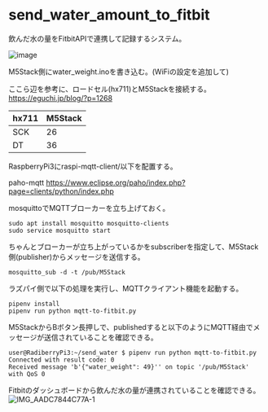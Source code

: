 # send_water_amount_to_fitbit
飲んだ水の量をFitbitAPIで連携して記録するシステム。

![image](https://user-images.githubusercontent.com/20674685/146415672-ab0f6ceb-f8d2-4621-a3ab-5782d58a2e74.png)

M5Stack側にwater_weight.inoを書き込む。(WiFiの設定を追加して)

ここら辺を参考に、ロードセル(hx711)とM5Stackを接続する。
https://eguchi.jp/blog/?p=1268

| hx711 | M5Stack |
| -- | --- |
| SCK   | 26      |
| DT    | 36      |

RaspberryPi3にraspi-mqtt-client/以下を配置する。

paho-mqtt
https://www.eclipse.org/paho/index.php?page=clients/python/index.php 

mosquittoでMQTTブローカーを立ち上げておく。

```
sudo apt install mosquitto mosquitto-clients
sudo service mosquitto start
```

ちゃんとブローカーが立ち上がっているかをsubscriberを指定して、M5Stack側(publisher)からメッセージを送信する。
```
mosquitto_sub -d -t /pub/M5Stack
```

ラズパイ側で以下の処理を実行し、MQTTクライアント機能を起動する。
```
pipenv install 
pipenv run python mqtt-to-fitbit.py 
```

M5StackからBボタン長押しで、publishedすると以下のようにMQTT経由でメッセージが送信されていることを確認できる。
```
user@RadiberryPi3:~/send_water $ pipenv run python mqtt-to-fitbit.py
Connected with result code: 0
Received message 'b'{"water_weight": 49}'' on topic '/pub/M5Stack' with QoS 0
```

Fitbitのダッシュボードから飲んだ水の量が連携されていることを確認できる。
![IMG_AADC7844C77A-1](https://user-images.githubusercontent.com/20674685/146418922-078b0105-b0af-4e6e-8832-86f3d01b1d50.jpeg)
